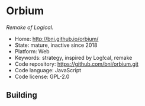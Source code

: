 # Orbium

_Remake of Log!cal._

- Home: http://bni.github.io/orbium/
- State: mature, inactive since 2018
- Platform: Web
- Keywords: strategy, inspired by Log!cal, remake
- Code repository: https://github.com/bni/orbium.git
- Code language: JavaScript
- Code license: GPL-2.0

## Building
